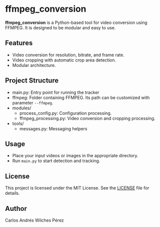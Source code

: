 # ffmpeg_conversion

**ffmpeg_conversion** is a Python-based tool for video conversion using FFMPEG. It is designed to be modular and easy to use.

## Features

- Video conversion for resolution, bitrate, and frame rate.
- Video cropping with automatic crop area detection.
- Modular architecture.

## Project Structure

- main.py: Entry point for running the tracker
- ffmpeg: Folder containing FFMPEG. Its path can be customized with parameter `--ffmpeg`.
- modules/
    - process_config.py: Configuration processing.
    - ffmpeg_processing.py: Video conversion and cropping processing.
- tools/
    - messages.py: Messaging helpers

## Usage

- Place your input videos or images in the appropriate directory.
- Run `main.py` to start detection and tracking.

## License

This project is licensed under the MIT License. See the [LICENSE](LICENSE) file for details.

## Author

Carlos Andrés Wilches Pérez